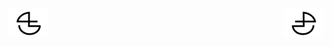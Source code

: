 

<a href="https://github.com/BlenderCN/blenderTutorial/blob/master/3DGameDesignwithUnrealEngine4andBlender/chapter3.md">
  <img src="https://github.com/BlenderCN/blenderTutorial/blob/master/mDrivEngine/blenderpng/logoleft.png" align="left">
</a>
<a href="https://github.com/BlenderCN/blenderTutorial/blob/master/3DGameDesignwithUnrealEngine4andBlender/chapter5.md">
  <img src="https://github.com/BlenderCN/blenderTutorial/blob/master/mDrivEngine/blenderpng/logoright.png" align="right">
</a>
